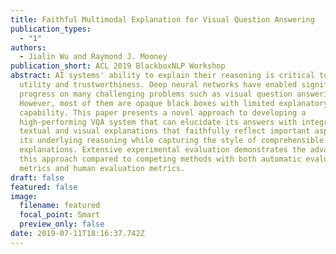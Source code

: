 ```yaml
---
title: Faithful Multimodal Explanation for Visual Question Answering
publication_types:
  - "1"
authors:
  - Jialin Wu and Raymond J. Mooney
publication_short: ACL 2019 BlackboxNLP Workshop
abstract: AI systems' ability to explain their reasoning is critical to their
  utility and trustworthiness. Deep neural networks have enabled significant
  progress on many challenging problems such as visual question answering (VQA).
  However, most of them are opaque black boxes with limited explanatory
  capability. This paper presents a novel approach to developing a
  high-performing VQA system that can elucidate its answers with integrated
  textual and visual explanations that faithfully reflect important aspects of
  its underlying reasoning while capturing the style of comprehensible human
  explanations. Extensive experimental evaluation demonstrates the advantages of
  this approach compared to competing methods with both automatic evaluation
  metrics and human evaluation metrics.
draft: false
featured: false
image:
  filename: featured
  focal_point: Smart
  preview_only: false
date: 2019-07-11T18:16:37.742Z
---
```

